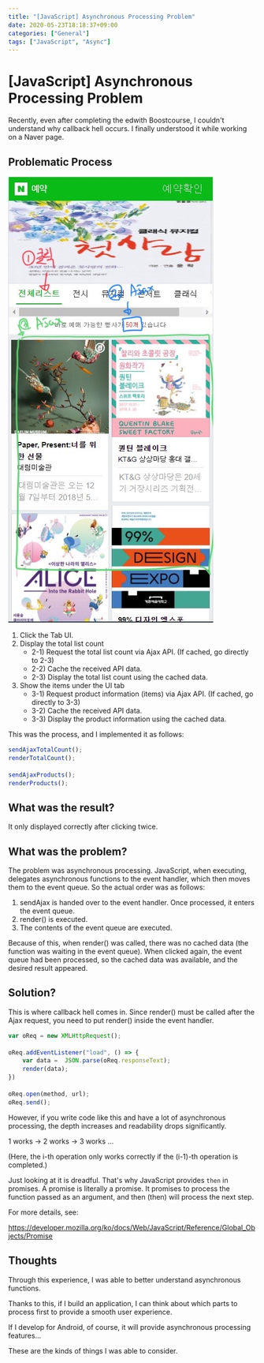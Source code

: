 ```yaml
---
title: "[JavaScript] Asynchronous Processing Problem"
date: 2020-05-23T18:18:37+09:00
categories: ["General"]
tags: ["JavaScript", "Async"]
---
```


# [JavaScript] Asynchronous Processing Problem

Recently, even after completing the edwith Boostcourse, I couldn't understand why callback hell occurs. I finally understood it while working on a Naver page.

## Problematic Process

![img1](img1.jpg)

1. Click the Tab UI.
2. Display the total list count
   - 2-1) Request the total list count via Ajax API. (If cached, go directly to 2-3)
   - 2-2) Cache the received API data.
   - 2-3) Display the total list count using the cached data.
3. Show the items under the UI tab
   - 3-1) Request product information (items) via Ajax API. (If cached, go directly to 3-3)
   - 3-2) Cache the received API data.
   - 3-3) Display the product information using the cached data.

This was the process, and I implemented it as follows:

```javascript
sendAjaxTotalCount();
renderTotalCount();

sendAjaxProducts();
renderProducts();
```

## What was the result?

It only displayed correctly after clicking twice.

## What was the problem?

The problem was asynchronous processing. JavaScript, when executing, delegates asynchronous functions to the event handler, which then moves them to the event queue. So the actual order was as follows:

1. sendAjax is handed over to the event handler. Once processed, it enters the event queue.
2. render() is executed.
3. The contents of the event queue are executed.

Because of this, when render() was called, there was no cached data (the function was waiting in the event queue). When clicked again, the event queue had been processed, so the cached data was available, and the desired result appeared.

## Solution?

This is where callback hell comes in. Since render() must be called after the Ajax request, you need to put render() inside the event handler.

```javascript
var oReq = new XMLHttpRequest();

oReq.addEventListener("load", () => {
    var data =  JSON.parse(oReq.responseText);
    render(data);
})

oReq.open(method, url);
oReq.send();
```

However, if you write code like this and have a lot of asynchronous processing, the depth increases and readability drops significantly.

1 works -> 2 works -> 3 works ...

(Here, the i-th operation only works correctly if the (i-1)-th operation is completed.)

Just looking at it is dreadful. That's why JavaScript provides `then` in promises.
A promise is literally a promise. It promises to process the function passed as an argument, and then (then) will process the next step.

For more details, see:

https://developer.mozilla.org/ko/docs/Web/JavaScript/Reference/Global_Objects/Promise

## Thoughts

Through this experience, I was able to better understand asynchronous functions.

Thanks to this, if I build an application, I can think about which parts to process first to provide a smooth user experience.

If I develop for Android, of course, it will provide asynchronous processing features...

These are the kinds of things I was able to consider. 